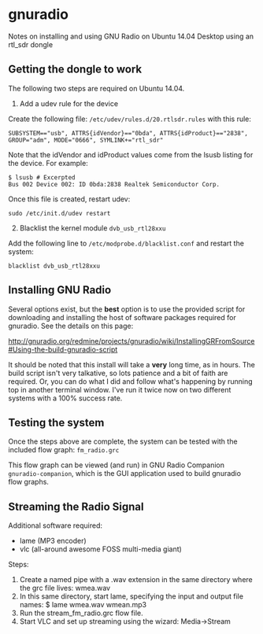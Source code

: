 # gnuradio
Notes on installing and using GNU Radio on Ubuntu 14.04 Desktop using an rtl_sdr dongle

## Getting the dongle to work
The following two steps are required on Ubuntu 14.04.

1) Add a udev rule for the device

Create the following file: ```/etc/udev/rules.d/20.rtlsdr.rules``` with this rule:
```
SUBSYSTEM=="usb", ATTRS{idVendor}=="0bda", ATTRS{idProduct}=="2838", GROUP="adm", MODE="0666", SYMLINK+="rtl_sdr"
```
Note that the idVendor and idProduct values come from the lsusb listing for the device. For example:
```
$ lsusb # Excerpted
Bus 002 Device 002: ID 0bda:2838 Realtek Semiconductor Corp.
```
Once this file is created, restart udev:
```
sudo /etc/init.d/udev restart
```
2) Blacklist the kernel module ```dvb_usb_rtl28xxu``` 

Add the following line to ```/etc/modprobe.d/blacklist.conf``` and restart the system:
```
blacklist dvb_usb_rtl28xxu
``` 

## Installing GNU Radio
Several options exist, but the **best** option is to use the provided script for downloading and installing the host of software packages required for gnuradio. See the details on this page:

http://gnuradio.org/redmine/projects/gnuradio/wiki/InstallingGRFromSource#Using-the-build-gnuradio-script

It should be noted that this install will take a **very** long time, as in hours. The build script isn't very talkative, so lots patience and a bit of faith are required. Or, you can do what I did and follow what's happening by running top in another terminal window. I've run it twice now on two different systems with a 100% success rate.

## Testing the system 
Once the steps above are complete, the system can be tested with the included flow graph: ```fm_radio.grc```

This flow graph can be viewed (and run) in GNU Radio Companion ```gnuradio-companion```, which is the GUI application used to build gnuradio flow graphs. 

## Streaming the Radio Signal
Additional software required:
* lame (MP3 encoder)
* vlc (all-around awesome FOSS multi-media giant)

Steps:
1. Create a named pipe with a .wav extension in the same directory where the grc file lives: wmea.wav
2. In this same directory, start lame, specifying the input and output file names: $ lame wmea.wav wmean.mp3
3. Run the stream_fm_radio.grc flow file.
4. Start VLC and set up streaming using the wizard: Media->Stream
